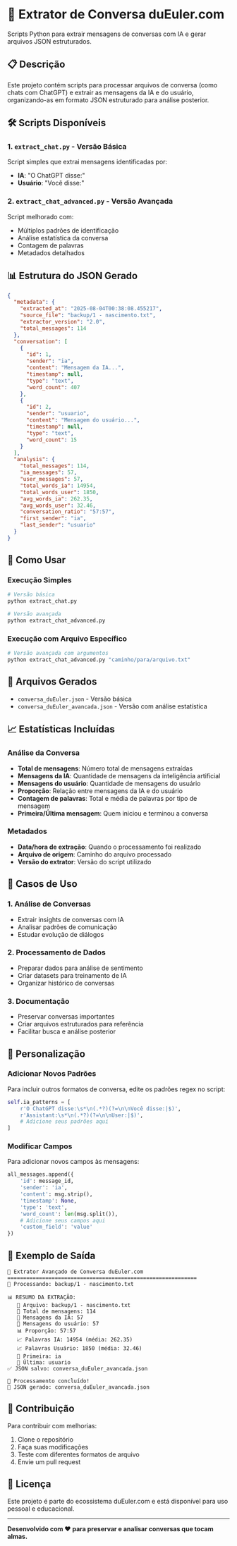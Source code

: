 # 🔵 Extrator de Conversa duEuler.com

Scripts Python para extrair mensagens de conversas com IA e gerar arquivos JSON estruturados.

## 📋 Descrição

Este projeto contém scripts para processar arquivos de conversa (como chats com ChatGPT) e extrair as mensagens da IA e do usuário, organizando-as em formato JSON estruturado para análise posterior.

## 🛠️ Scripts Disponíveis

### 1. `extract_chat.py` - Versão Básica
Script simples que extrai mensagens identificadas por:
- **IA**: "O ChatGPT disse:"
- **Usuário**: "Você disse:"

### 2. `extract_chat_advanced.py` - Versão Avançada
Script melhorado com:
- Múltiplos padrões de identificação
- Análise estatística da conversa
- Contagem de palavras
- Metadados detalhados

## 📊 Estrutura do JSON Gerado

```json
{
  "metadata": {
    "extracted_at": "2025-08-04T00:38:08.455217",
    "source_file": "backup/1 - nascimento.txt",
    "extractor_version": "2.0",
    "total_messages": 114
  },
  "conversation": [
    {
      "id": 1,
      "sender": "ia",
      "content": "Mensagem da IA...",
      "timestamp": null,
      "type": "text",
      "word_count": 407
    },
    {
      "id": 2,
      "sender": "usuario",
      "content": "Mensagem do usuário...",
      "timestamp": null,
      "type": "text",
      "word_count": 15
    }
  ],
  "analysis": {
    "total_messages": 114,
    "ia_messages": 57,
    "user_messages": 57,
    "total_words_ia": 14954,
    "total_words_user": 1850,
    "avg_words_ia": 262.35,
    "avg_words_user": 32.46,
    "conversation_ratio": "57:57",
    "first_sender": "ia",
    "last_sender": "usuario"
  }
}
```

## 🚀 Como Usar

### Execução Simples
```bash
# Versão básica
python extract_chat.py

# Versão avançada
python extract_chat_advanced.py
```

### Execução com Arquivo Específico
```bash
# Versão avançada com argumentos
python extract_chat_advanced.py "caminho/para/arquivo.txt"
```

## 📁 Arquivos Gerados

- `conversa_duEuler.json` - Versão básica
- `conversa_duEuler_avancada.json` - Versão com análise estatística

## 📈 Estatísticas Incluídas

### Análise da Conversa
- **Total de mensagens**: Número total de mensagens extraídas
- **Mensagens da IA**: Quantidade de mensagens da inteligência artificial
- **Mensagens do usuário**: Quantidade de mensagens do usuário
- **Proporção**: Relação entre mensagens da IA e do usuário
- **Contagem de palavras**: Total e média de palavras por tipo de mensagem
- **Primeira/Última mensagem**: Quem iniciou e terminou a conversa

### Metadados
- **Data/hora de extração**: Quando o processamento foi realizado
- **Arquivo de origem**: Caminho do arquivo processado
- **Versão do extrator**: Versão do script utilizado

## 🎯 Casos de Uso

### 1. Análise de Conversas
- Extrair insights de conversas com IA
- Analisar padrões de comunicação
- Estudar evolução de diálogos

### 2. Processamento de Dados
- Preparar dados para análise de sentimento
- Criar datasets para treinamento de IA
- Organizar histórico de conversas

### 3. Documentação
- Preservar conversas importantes
- Criar arquivos estruturados para referência
- Facilitar busca e análise posterior

## 🔧 Personalização

### Adicionar Novos Padrões
Para incluir outros formatos de conversa, edite os padrões regex no script:

```python
self.ia_patterns = [
    r'O ChatGPT disse:\s*\n(.*?)(?=\n\nVocê disse:|$)',
    r'Assistant:\s*\n(.*?)(?=\n\nUser:|$)',
    # Adicione seus padrões aqui
]
```

### Modificar Campos
Para adicionar novos campos às mensagens:

```python
all_messages.append({
    'id': message_id,
    'sender': 'ia',
    'content': msg.strip(),
    'timestamp': None,
    'type': 'text',
    'word_count': len(msg.split()),
    # Adicione seus campos aqui
    'custom_field': 'value'
})
```

## 📝 Exemplo de Saída

```
🔵 Extrator Avançado de Conversa duEuler.com
============================================================
📂 Processando: backup/1 - nascimento.txt

📊 RESUMO DA EXTRAÇÃO:
   📂 Arquivo: backup/1 - nascimento.txt
   📝 Total de mensagens: 114
   🤖 Mensagens da IA: 57
   👤 Mensagens do usuário: 57
   📊 Proporção: 57:57
   📈 Palavras IA: 14954 (média: 262.35)
   📈 Palavras Usuário: 1850 (média: 32.46)
   🎯 Primeira: ia
   🎯 Última: usuario
✅ JSON salvo: conversa_duEuler_avancada.json

🎉 Processamento concluído!
📄 JSON gerado: conversa_duEuler_avancada.json
```

## 🤝 Contribuição

Para contribuir com melhorias:

1. Clone o repositório
2. Faça suas modificações
3. Teste com diferentes formatos de arquivo
4. Envie um pull request

## 📄 Licença

Este projeto é parte do ecossistema duEuler.com e está disponível para uso pessoal e educacional.

---

**Desenvolvido com ❤️ para preservar e analisar conversas que tocam almas.** 